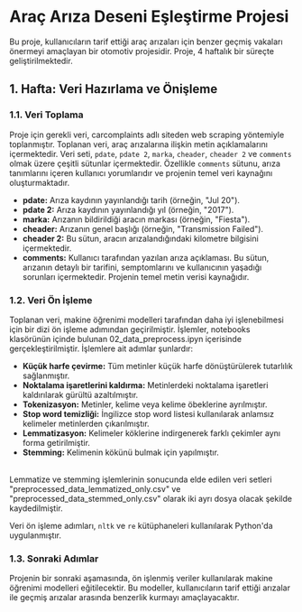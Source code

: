 # Araç Arıza Deseni Eşleştirme Projesi

Bu proje, kullanıcıların tarif ettiği araç arızaları için benzer geçmiş vakaları önermeyi amaçlayan bir otomotiv projesidir. Proje, 4 haftalık bir süreçte geliştirilmektedir.

## 1. Hafta: Veri Hazırlama ve Önişleme

### 1.1. Veri Toplama

Proje için gerekli veri, carcomplaints adlı siteden web scraping yöntemiyle toplanmıştır. Toplanan veri, araç arızalarına ilişkin metin açıklamalarını içermektedir. Veri seti, `pdate`, `pdate 2`, `marka`, `cheader`, `cheader 2` ve `comments` olmak üzere çeşitli sütunlar içermektedir. Özellikle `comments` sütunu, arıza tanımlarını içeren kullanıcı yorumlarıdır ve projenin temel veri kaynağını oluşturmaktadır.
* **pdate:** Arıza kaydının yayınlandığı tarih (örneğin, "Jul 20").
* **pdate 2:** Arıza kaydının yayınlandığı yıl (örneğin, "2017").
* **marka:** Arızanın bildirildiği aracın markası (örneğin, "Fiesta").
* **cheader:** Arızanın genel başlığı (örneğin, "Transmission Failed").
* **cheader 2:** Bu sütun, aracın arızalandığındaki kilometre bilgisini içermektedir.
* **comments:** Kullanıcı tarafından yazılan arıza açıklaması. Bu sütun, arızanın detaylı bir tarifini, semptomlarını ve kullanıcının yaşadığı sorunları içermektedir. Projenin temel metin verisi kaynağıdır.


### 1.2. Veri Ön İşleme

Toplanan veri, makine öğrenimi modelleri tarafından daha iyi işlenebilmesi için bir dizi ön işleme adımından geçirilmiştir. İşlemler, notebooks klasörünün içinde bulunan 02_data_preprocess.ipyn içerisinde gerçekleştirilmiştir. İşlemlere ait adımlar şunlardır:

* **Küçük harfe çevirme:** Tüm metinler küçük harfe dönüştürülerek tutarlılık sağlanmıştır.
* **Noktalama işaretlerini kaldırma:** Metinlerdeki noktalama işaretleri kaldırılarak gürültü azaltılmıştır.
* **Tokenizasyon:** Metinler, kelime veya kelime öbeklerine ayrılmıştır.
* **Stop word temizliği:** İngilizce stop word listesi kullanılarak anlamsız kelimeler metinlerden çıkarılmıştır.
* **Lemmatizasyon:** Kelimeler köklerine indirgenerek farklı çekimler aynı forma getirilmiştir.
* **Stemming:**  Kelimenin kökünü bulmak için yapılmıştır.

<br>Lemmatize ve stemming işlemlerinin sonucunda elde edilen veri setleri "preprocessed_data_lemmatized_only.csv" ve "preprocessed_data_stemmed_only.csv" olarak iki ayrı dosya olacak şekilde kaydedilmiştir.

Veri ön işleme adımları, `nltk` ve `re` kütüphaneleri kullanılarak Python'da uygulanmıştır.


### 1.3. Sonraki Adımlar

Projenin bir sonraki aşamasında, ön işlenmiş veriler kullanılarak makine öğrenimi modelleri eğitilecektir. Bu modeller, kullanıcıların tarif ettiği arızalar ile geçmiş arızalar arasında benzerlik kurmayı amaçlayacaktır.
